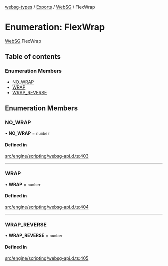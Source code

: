 [websg-types](../README.md) / [Exports](../modules.md) / [WebSG](../modules/WebSG.md) / FlexWrap

# Enumeration: FlexWrap

[WebSG](../modules/WebSG.md).FlexWrap

## Table of contents

### Enumeration Members

- [NO\_WRAP](WebSG.FlexWrap.md#no_wrap)
- [WRAP](WebSG.FlexWrap.md#wrap)
- [WRAP\_REVERSE](WebSG.FlexWrap.md#wrap_reverse)

## Enumeration Members

### NO\_WRAP

• **NO\_WRAP** = `number`

#### Defined in

[src/engine/scripting/websg-api.d.ts:403](https://github.com/matrix-org/thirdroom/blob/53b6168d/src/engine/scripting/websg-api.d.ts#L403)

___

### WRAP

• **WRAP** = `number`

#### Defined in

[src/engine/scripting/websg-api.d.ts:404](https://github.com/matrix-org/thirdroom/blob/53b6168d/src/engine/scripting/websg-api.d.ts#L404)

___

### WRAP\_REVERSE

• **WRAP\_REVERSE** = `number`

#### Defined in

[src/engine/scripting/websg-api.d.ts:405](https://github.com/matrix-org/thirdroom/blob/53b6168d/src/engine/scripting/websg-api.d.ts#L405)
